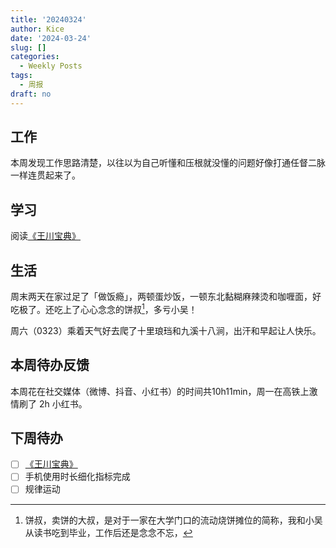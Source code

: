 ```yaml
---
title: '20240324'
author: Kice
date: '2024-03-24'
slug: []
categories:
  - Weekly Posts
tags:
  - 周报
draft: no
---
```




## 工作

本周发现工作思路清楚，以往以为自己听懂和压根就没懂的问题好像打通任督二脉一样连贯起来了。

## 学习

阅读[《王川宝典》](https://twitter.com/OdysseysEth/status/1749984271388008782)

## 生活

周末两天在家过足了「做饭瘾」，两顿蛋炒饭，一顿东北黏糊麻辣烫和咖喱面，好吃极了。还吃上了心心念念的饼叔[^1]，多亏小吴！

周六（0323）乘着天气好去爬了十里琅珰和九溪十八涧，出汗和早起让人快乐。

## 本周待办反馈

本周花在社交媒体（微博、抖音、小红书）的时间共10h11min，周一在高铁上激情刷了 2h 小红书。


## 下周待办

- [ ] [《王川宝典》](https://twitter.com/OdysseysEth/status/1749984271388008782)
- [ ] 手机使用时长细化指标完成
- [ ] 规律运动

[^1]: 饼叔，卖饼的大叔，是对于一家在大学门口的流动烧饼摊位的简称，我和小吴从读书吃到毕业，工作后还是念念不忘，
